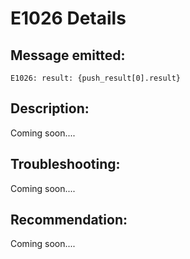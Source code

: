 # E1026 Details

## Message emitted:

`E1026: result: {push_result[0].result}`

## Description:

Coming soon....

## Troubleshooting:

Coming soon....

## Recommendation:

Coming soon....